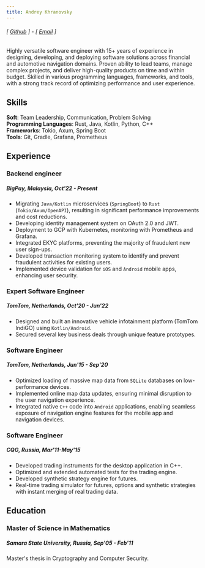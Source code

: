 ```yaml
---
title: Andrey Khranovsky
---
```

###### [ [Github](https://www.github.com/akhranovsky) ] - [ [Email](mailto://resume.come825@passmail.net) ]

Highly versatile software engineer with 15+ years of experience in designing, developing, and deploying software solutions across financial and automotive navigation domains. Proven ability to lead teams, manage complex projects, and deliver high-quality products on time and within budget. Skilled in various programming languages, frameworks, and tools, with a strong track record of optimizing performance and user experience.

## Skills

**Soft**: Team Leadership, Communication, Problem Solving <br />
**Programming Languages**: Rust, Java, Kotlin, Python, C++ <br />
**Frameworks**: Tokio, Axum, Spring Boot <br />
**Tools**: Git, Gradle, Grafana, Prometheus

## Experience

### Backend engineer
##### BigPay, Malaysia, Oct'22 - Present

- Migrating `Java/Kotlin` microservices (`SpringBoot`) to `Rust` (`Tokio/Axum/OpenAPI`), resulting in significant performance improvements and cost reductions.
- Developing identity management system on OAuth 2.0 and JWT.
- Deployment to GCP with Kubernetes, monitoring with Prometheus and Grafana.
- Integrated EKYC platforms, preventing the majority of fraudulent new user sign-ups.
- Developed transaction monitoring system to identify and prevent fraudulent activities for existing users.
- Implemented device validation for `iOS` and `Android` mobile apps, enhancing user security.

### Expert Software Engineer
##### TomTom, Netherlands, Oct'20 - Jun'22

- Designed and built an innovative vehicle infotainment platform (TomTom IndiGO) using `Kotlin/Android`.
- Secured several key business deals through unique feature prototypes.

### Software Engineer
##### TomTom, Netherlands, Jun'15 - Sep'20

- Optimized loading of massive map data from `SQLite` databases on low-performance devices.
- Implemented online map data updates, ensuring minimal disruption to the user navigation experience.
- Integrated native `C++` code into `Android` applications, enabling seamless exposure of navigation engine features for the mobile app and navigation devices.

### Software Engineer
##### CQG, Russia, Mar'11-May'15

- Developed trading instruments for the desktop application in C++.
- Optimized and extended automated tests for the trading engine.
- Developed synthetic strategy engine for futures.
- Real-time trading simulator for futures, options and synthetic strategies with instant merging of real trading data.

## Education
### Master of Science in Mathematics
##### Samara State University, Russia, Sep'05 - Feb'11 

Master's thesis in Cryptography and Computer Security.